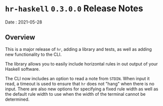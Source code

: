 # `hr-haskell` `0.3.0.0` Release Notes

Date
: 2021-05-28

## Overview

This is a major release of `hr`, adding a library and tests, as well as adding
new functionality to the CLI.

The library allows you to easily include horizontal rules in out output of
your Haskell software.

The CLI now includes an option to read a note from `STDIN`.  When input it
read, a timeout is used to ensure that `hr` does not "hang" when there is no
input.  There are also new options for specifying a fixed rule width as well
as the default rule width to use when the width of the terminal cannot be
determined.
